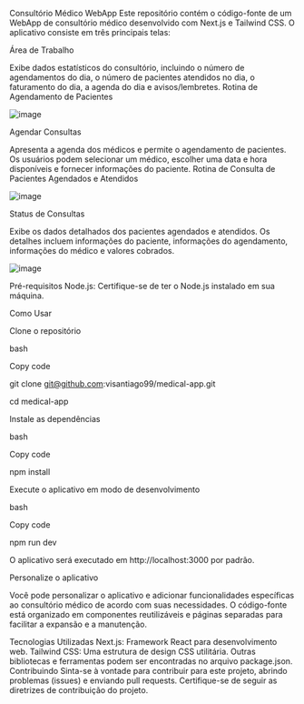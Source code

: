 Consultório Médico WebApp
Este repositório contém o código-fonte de um WebApp de consultório médico desenvolvido com Next.js e Tailwind CSS. O aplicativo consiste em três principais telas:

Área de Trabalho

Exibe dados estatísticos do consultório, incluindo o número de agendamentos do dia, o número de pacientes atendidos no dia, o faturamento do dia, a agenda do dia e avisos/lembretes.
Rotina de Agendamento de Pacientes

![image](https://github.com/visantiago99/medical-app/assets/60020689/1870c92c-0dc6-42a9-a308-836e15174acb)

Agendar Consultas

Apresenta a agenda dos médicos e permite o agendamento de pacientes. Os usuários podem selecionar um médico, escolher uma data e hora disponíveis e fornecer informações do paciente.
Rotina de Consulta de Pacientes Agendados e Atendidos

![image](https://github.com/visantiago99/medical-app/assets/60020689/01397b52-dd96-443b-9db2-a9b64398a9e5)

Status de Consultas

Exibe os dados detalhados dos pacientes agendados e atendidos. Os detalhes incluem informações do paciente, informações do agendamento, informações do médico e valores cobrados.

![image](https://github.com/visantiago99/medical-app/assets/60020689/07009bac-4b7a-4867-a6c1-49537c834664)


Pré-requisitos
Node.js: Certifique-se de ter o Node.js instalado em sua máquina.


Como Usar

Clone o repositório

bash

Copy code

git clone git@github.com:visantiago99/medical-app.git

cd medical-app

Instale as dependências

bash

Copy code


npm install

Execute o aplicativo em modo de desenvolvimento

bash

Copy code

npm run dev

O aplicativo será executado em http://localhost:3000 por padrão.

Personalize o aplicativo

Você pode personalizar o aplicativo e adicionar funcionalidades específicas ao consultório médico de acordo com suas necessidades. O código-fonte está organizado em componentes reutilizáveis e páginas separadas para facilitar a expansão e a manutenção.

Tecnologias Utilizadas
Next.js: Framework React para desenvolvimento web.
Tailwind CSS: Uma estrutura de design CSS utilitária.
Outras bibliotecas e ferramentas podem ser encontradas no arquivo package.json.
Contribuindo
Sinta-se à vontade para contribuir para este projeto, abrindo problemas (issues) e enviando pull requests. Certifique-se de seguir as diretrizes de contribuição do projeto.
